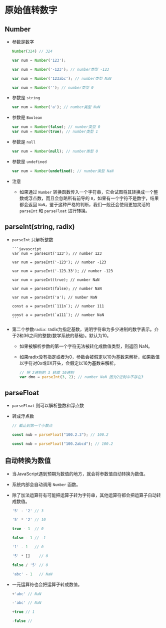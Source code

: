 # 原始值转数字

## Number

  - 参数是数字

    ```javascript
    Number(324) // 324

    var num = Number('123');

    var num = Number('-123'); // number类型 -123

    var num = Number('123abc'); // number类型 NaN

    var num = Number(''); // number类型 0
    ```

  - 参数是 `string`

    ```javascript
    var num = Number('a'); // number类型 NaN
    ```

  - 参数是 `Boolean`

    ```javascript
    var num = Number(false); // number类型 0
    var num = Number(true); // number类型 1
    ```

  - 参数是 `null`

    ```javascript
    var num = Number(null); // number类型 0
    ```

  - 参数是 `undefined`

    ```javascript
    var num = Number(undefined); // number类型 NaN
    ```

  - 注意

      - 如果通过 `Number` 转换函数传入一个字符串，它会试图将其转换成一个整数或浮点数，而且会忽略所有前导的 `0`，如果有一个字符不是数字，结果都会返回 `NaN`，鉴于这种严格的判断，我们一般还会使用更加灵活的 `parseInt` 和 `parseFloat` 进行转换。

## parseInt(string, radix)

  - `parseInt` 只解析整数

        ```javascript
        var num = parseInt('123'); // number 123

        var num = parseInt('-123'); // number -123

        var num = parseInt('-123.33'); // number -123

        var num = parseInt(true); // number NaN

        var num = parseInt(false); // number NaN

        var num = parseInt('a'); // number NaN

        const a = parseInt(`111n`); // number 111

        const a = parseInt(`a111`); // number NaN
        ```

  - 第二个参数`radix`: radix为指定基数，说明字符串为多少进制的数字表示。介于2和36之间的整数(数学系统的基础)。默认为10。

      - 如果被解析参数的第一个字符无法被转化成数值类型，则返回 NaN。

      - 如果radix没有指定或者为0，参数会被假定以10为基数来解析，如果数值以字符对0x或0X开头，会假定以16为基数来解析。

        ```javascript
        // 把 2进制的 3 转成 10进制
        var dmo = parseInt(3, 2); // namber NaN 因为2进制中不存在3

        ```

## parseFloat

  - `parseFloat` 则可以解析整数和浮点数

  - 转成浮点数

    ```javascript
    // 截止到第一个小数点

    const nub = parseFloat("100.2.3"); // 100.2

    const nub = parseFloat("100.2abcd"); // 100.2
    ```

## 自动转换为数值

  - 当JavaScript遇到预期为数值的地方，就会将参数值自动转换为数值。

  - 系统内部会自动调用 `Number` 函数。

  - 除了加法运算符有可能把运算子转为字符串，其他运算符都会把运算子自动转成数值。

    ```javascript
    '5' - '2' // 3

    '5' * '2' // 10

    true - 1  // 0

    false - 1 // -1

    '1' - 1   // 0

    '5' * []    // 0

    false / '5' // 0

    'abc' - 1   // NaN
    ```

  - 一元运算符也会把运算子转成数值。

    ```javascript
    +'abc' // NaN

    -'abc' // NaN

    +true // 1

    -false //
    ```
